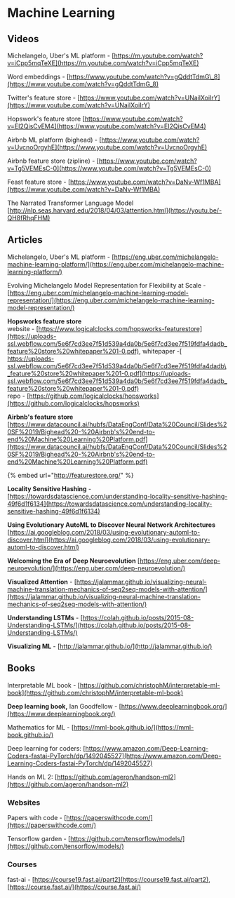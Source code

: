 # Machine Learning

## Videos

Michelangelo, Uber's ML platform - [https://m.youtube.com/watch?v=iCpp5mqTeXE](https://m.youtube.com/watch?v=iCpp5mqTeXE)

Word embeddings - [https://www.youtube.com/watch?v=gQddtTdmG\_8](https://www.youtube.com/watch?v=gQddtTdmG_8)

Twitter's feature store - [https://www.youtube.com/watch?v=UNailXoiIrY](https://www.youtube.com/watch?v=UNailXoiIrY)

Hopswork's feature store [https://www.youtube.com/watch?v=EI2QisCvEM4](https://www.youtube.com/watch?v=EI2QisCvEM4)

Airbnb ML platform \(bighead\) - [https://www.youtube.com/watch?v=UvcnoOrgyhE](https://www.youtube.com/watch?v=UvcnoOrgyhE)

Airbnb feature store \(zipline\) - [https://www.youtube.com/watch?v=Tg5VEMEsC-0](https://www.youtube.com/watch?v=Tg5VEMEsC-0)

Feast feature store - [https://www.youtube.com/watch?v=DaNv-Wf1MBA](https://www.youtube.com/watch?v=DaNv-Wf1MBA)

The Narrated Transformer Language Model [http://nlp.seas.harvard.edu/2018/04/03/attention.html](https://youtu.be/-QH8fRhqFHM)

## Articles

Michelangelo, Uber's ML platform - [https://eng.uber.com/michelangelo-machine-learning-platform/](https://eng.uber.com/michelangelo-machine-learning-platform/)

Evolving Michelangelo Model Representation for Flexibility at Scale - [https://eng.uber.com/michelangelo-machine-learning-model-representation/](https://eng.uber.com/michelangelo-machine-learning-model-representation/)

**Hopsworks feature store**   
website - [https://www.logicalclocks.com/hopsworks-featurestore](https://uploads-ssl.webflow.com/5e6f7cd3ee7f51d539a4da0b/5e6f7cd3ee7f519fdfa4dadb_feature%20store%20whitepaper%201-0.pdf), whitepaper -[ https://uploads-ssl.webflow.com/5e6f7cd3ee7f51d539a4da0b/5e6f7cd3ee7f519fdfa4dadb\_feature%20store%20whitepaper%201-0.pdf](https://uploads-ssl.webflow.com/5e6f7cd3ee7f51d539a4da0b/5e6f7cd3ee7f519fdfa4dadb_feature%20store%20whitepaper%201-0.pdf)  
 repo - [https://github.com/logicalclocks/hopsworks](https://github.com/logicalclocks/hopsworks)

**Airbnb's feature store**  
[https://www.datacouncil.ai/hubfs/DataEngConf/Data%20Council/Slides%20SF%2019/Bighead%20-%20Airbnb's%20end-to-end%20Machine%20Learning%20Platform.pdf](https://www.datacouncil.ai/hubfs/DataEngConf/Data%20Council/Slides%20SF%2019/Bighead%20-%20Airbnb's%20end-to-end%20Machine%20Learning%20Platform.pdf)

{% embed url="http://featurestore.org/" %}

**Locality Sensitive Hashing** - [https://towardsdatascience.com/understanding-locality-sensitive-hashing-49f6d1f6134](https://towardsdatascience.com/understanding-locality-sensitive-hashing-49f6d1f6134)

**Using Evolutionary AutoML to Discover Neural Network Architectures** [https://ai.googleblog.com/2018/03/using-evolutionary-automl-to-discover.html](https://ai.googleblog.com/2018/03/using-evolutionary-automl-to-discover.html)

**Welcoming the Era of Deep Neuroevolution** [https://eng.uber.com/deep-neuroevolution/](https://eng.uber.com/deep-neuroevolution/)

**Visualized Attention** - [https://jalammar.github.io/visualizing-neural-machine-translation-mechanics-of-seq2seq-models-with-attention/](https://jalammar.github.io/visualizing-neural-machine-translation-mechanics-of-seq2seq-models-with-attention/)

**Understanding LSTMs** - [https://colah.github.io/posts/2015-08-Understanding-LSTMs/](https://colah.github.io/posts/2015-08-Understanding-LSTMs/)

**Visualizing ML** - [http://jalammar.github.io/](http://jalammar.github.io/)

## Books

Interpretable ML book - [https://github.com/christophM/interpretable-ml-book](https://github.com/christophM/interpretable-ml-book)

**Deep learning book,** Ian Goodfellow - [https://www.deeplearningbook.org/](https://www.deeplearningbook.org/)

Mathematics for ML - [https://mml-book.github.io/](https://mml-book.github.io/)

Deep learning for coders: [https://www.amazon.com/Deep-Learning-Coders-fastai-PyTorch/dp/1492045527](https://www.amazon.com/Deep-Learning-Coders-fastai-PyTorch/dp/1492045527)

Hands on ML 2: [https://github.com/ageron/handson-ml2](https://github.com/ageron/handson-ml2)

### Websites

Papers with code - [https://paperswithcode.com/](https://paperswithcode.com/)

Tensorflow garden - [https://github.com/tensorflow/models/](https://github.com/tensorflow/models/)

### **Courses**

fast-ai -  [https://course19.fast.ai/part2](https://course19.fast.ai/part2), [https://course.fast.ai/](https://course.fast.ai/)

